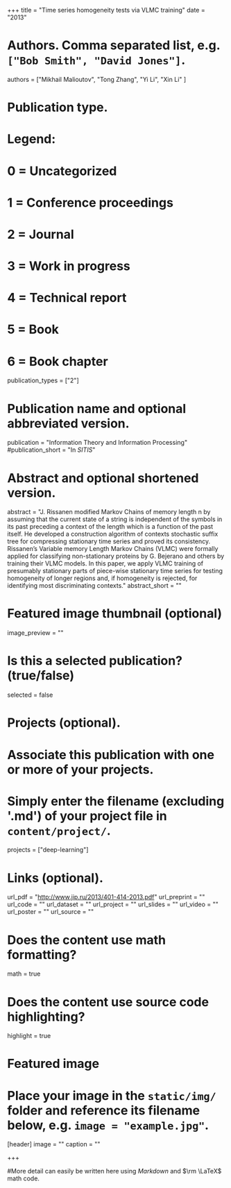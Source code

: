 +++
title = "Time series homogeneity tests via VLMC training"
date = "2013"

# Authors. Comma separated list, e.g. `["Bob Smith", "David Jones"]`.
authors = ["Mikhail Malioutov", "Tong Zhang", "Yi Li", "Xin Li" ]

# Publication type.
# Legend:
# 0 = Uncategorized
# 1 = Conference proceedings
# 2 = Journal
# 3 = Work in progress
# 4 = Technical report
# 5 = Book
# 6 = Book chapter
publication_types = ["2"]

# Publication name and optional abbreviated version.
publication = "Information Theory and Information Processing"
#publication_short = "In *SITIS*"

# Abstract and optional shortened version.
abstract = "J. Rissanen modified Markov Chains of memory length n by assuming that the current state of a string is independent of the symbols in its past preceding a context of the length which is a function of the past itself. He developed a construction algorithm of contexts stochastic suffix tree for compressing stationary time series and proved its consistency. Rissanen’s Variable memory Length Markov Chains (VLMC) were formally applied for classifying non-stationary proteins by G. Bejerano and others by training their VLMC models. In this paper, we apply VLMC training of presumably stationary parts of piece-wise stationary time series for testing homogeneity of longer regions and, if homogeneity is rejected, for identifying most discriminating contexts."
abstract_short = ""

# Featured image thumbnail (optional)
image_preview = ""

# Is this a selected publication? (true/false)
selected = false

# Projects (optional).
#   Associate this publication with one or more of your projects.
#   Simply enter the filename (excluding '.md') of your project file in `content/project/`.
projects = ["deep-learning"]

# Links (optional).
url_pdf = "http://www.jip.ru/2013/401-414-2013.pdf"
url_preprint = ""
url_code = ""
url_dataset = ""
url_project = ""
url_slides = ""
url_video = ""
url_poster = ""
url_source = ""

# Does the content use math formatting?
math = true

# Does the content use source code highlighting?
highlight = true

# Featured image
# Place your image in the `static/img/` folder and reference its filename below, e.g. `image = "example.jpg"`.
[header]
image = ""
caption = ""

+++

#More detail can easily be written here using *Markdown* and $\rm \LaTeX$ math code.
